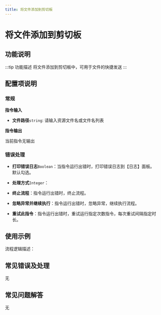 ```yaml
---
title: 将文件添加到剪切板
---
```


# 将文件添加到剪切板

## 功能说明

:::tip 功能描述
将文件添加到剪切板中，可用于文件的快捷发送
:::

## 配置项说明

### 常规

**指令输入**

- **文件路径**`string`: 请输入资源文件名或文件名列表


**指令输出**

当前指令无输出

### 错误处理

- **打印错误日志**`Boolean`：当指令运行出错时，打印错误日志到【日志】面板。默认勾选。

- **处理方式**`Integer`：

 - **终止流程**：指令运行出错时，终止流程。

 - **忽略异常并继续执行**：指令运行出错时，忽略异常，继续执行流程。

 - **重试此指令**：指令运行出错时，重试运行指定次数指令，每次重试间隔指定时长。

## 使用示例

流程逻辑描述：

## 常见错误及处理

无

## 常见问题解答

无

